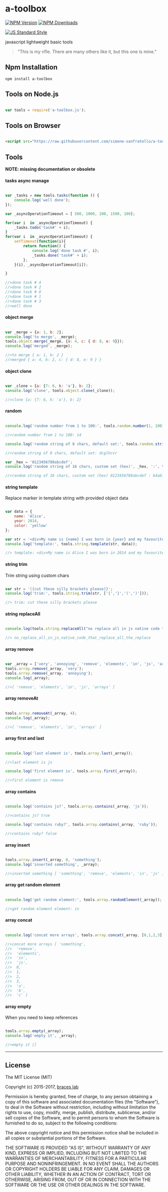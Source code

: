 # a-toolbox

[![NPM Version](http://img.shields.io/npm/v/a-toolbox.svg?style=flat)](https://www.npmjs.org/package/a-toolbox)
[![NPM Downloads](https://img.shields.io/npm/dm/a-toolbox.svg?style=flat)](https://www.npmjs.org/package/a-toolbox)

[![JS Standard Style](https://img.shields.io/badge/code%20style-standard-brightgreen.svg)](http://standardjs.com/)

javascript lightweight basic tools

> "This is my rifle. There are many others like it, but this one is mine."

## Npm Installation

````
npm install a-toolbox
````

## Tools on Node.js

```js

var tools = require('a-toolbox.js');

```

## Tools on Browser

```html

<script src="https://raw.githubusercontent.com/simone-sanfratello/a-toolbox/master/main.js"></script>

```

## Tools

**NOTE: missing documentation or obsolete**

#### tasks async manage

```js

var _tasks = new tools.tasks(function () {
    console.log('well done');
});

var _asyncOperationTimeout = [ 500, 1000, 200, 1500, 100];

for(var i  in _asyncOperationTimeout) {
    _tasks.todo('task#' + i);
}
for(var i  in _asyncOperationTimeout) {
    setTimeout(function(i){
        return function() {
            console.log('done task #', i);
            _tasks.done('task#' + i);
        };
    }(i), _asyncOperationTimeout[i]);

}

//>done task # 4
//>done task # 2
//>done task # 0
//>done task # 1
//>done task # 3
//>well done

```

#### object merge

```js

var _merge = {a: 1, b: 2};
console.log('to merge', _merge);
tools.object.merge(_merge, {a: 4, c: { d: 8, e: 9}});
console.log('merged', _merge);

//>to merge { a: 1, b: 2 }
//>merged { a: 4, b: 2, c: { d: 8, e: 9 } }

```

#### object clone

```js

var _clone = {a: {7: 6, k: 'a'}, b: 2};
console.log('clone', tools.object.clone(_clone));

//>clone {a: {7: 6, k: 'a'}, b: 2}

```

#### random

```js

console.log('random number from 1 to 100:', tools.random.number(1, 100));

//>random number from 1 to 100: 14

console.log('random string of 8 chars, default set:', tools.random.string(8));

//>random string of 8 chars, default set: dcglhcvr

var _hex = '0123456789abcdef';
console.log('random string of 16 chars, custom set (hex)', _hex, ':', tools.random.string(16, _hex));

//>random string of 16 chars, custom set (hex) 0123456789abcdef : b4a61c1af5360fd4

```

#### string template
Replace marker in template string with provided object data

```js

var data = {
    name: 'Alice',
    year: 2014,
    color: 'yellow'
};

var str = '<div>My name is {name} I was born in {year} and my favourite color is {color}</div>{nothing}';
console.log('template:', tools.string.template(str, data));

//> template: <div>My name is Alice I was born in 2014 and my favourite color is yellow</div>{nothing}

```

#### string trim
Trim string using custom chars

```js

var str = '({cut these silly brackets please)}';
console.log('trim:', tools.string.trim(str, ['{','}','(',')']));

//> trim: cut these silly brackets please

```

#### string replaceAll 

```js

console.log(tools.string.replaceAll("no replace all in js native code that replace all the replace", ' ', '_'));

//> no_replace_all_in_js_native_code_that_replace_all_the_replace

```

#### array remove

```js

var _array = ['very', 'annoying', 'remove', 'elements', 'in', 'js', 'arrays'];
tools.array.remove(_array, 'very');
tools.array.remove(_array, 'annoying');
console.log(_array);

//>[ 'remove', 'elements', 'in', 'js', 'arrays' ]

```

#### array removeAt

```js

tools.array.removeAt(_array, 4);
console.log(_array);

//>[ 'remove', 'elements', 'in', 'arrays' ]

```

#### array first and last

```js

console.log('last element is', tools.array.last(_array));

//>last element is js

console.log('first element is', tools.array.first(_array));

//>first element is remove

```

#### array contains

```js

console.log('contains js?', tools.array.contains(_array, 'js'));

//>contains js? true

console.log('contains ruby?', tools.array.contains(_array, 'ruby'));

//>contains ruby? false

```

#### array insert

```js

tools.array.insert(_array, 0, 'something');
console.log('inserted something', _array);

//>inserted something [ 'something', 'remove', 'elements', 'in', 'js' ]

```

#### array get random element

```js

console.log('get random element:', tools.array.randomElement(_array));

//>get random element element: in

```

#### array concat

```js

console.log('concat more arrays', tools.array.concat(_array, [0,1,2,3], ['a','b','c']));

//>concat more arrays [ 'something',
//>  'remove',
//>  'elements',
//>  'in',
//>  'js',
//>  0,
//>  1,
//>  2,
//>  3,
//>  'a',
//>  'b',
//>  'c' ]

```

#### array empty
When you need to keep references

```js

tools.array.empty(_array);
console.log('empty it', _array);

//>empty it []

```

---

## License

The MIT License (MIT)

Copyright (c) 2015-2017, [braces lab](https://braceslab.com)

Permission is hereby granted, free of charge, to any person obtaining a copy
of this software and associated documentation files (the "Software"), to deal
in the Software without restriction, including without limitation the rights
to use, copy, modify, merge, publish, distribute, sublicense, and/or sell
copies of the Software, and to permit persons to whom the Software is
furnished to do so, subject to the following conditions:

The above copyright notice and this permission notice shall be included in all
copies or substantial portions of the Software.

THE SOFTWARE IS PROVIDED "AS IS", WITHOUT WARRANTY OF ANY KIND, EXPRESS OR
IMPLIED, INCLUDING BUT NOT LIMITED TO THE WARRANTIES OF MERCHANTABILITY,
FITNESS FOR A PARTICULAR PURPOSE AND NONINFRINGEMENT. IN NO EVENT SHALL THE
AUTHORS OR COPYRIGHT HOLDERS BE LIABLE FOR ANY CLAIM, DAMAGES OR OTHER
LIABILITY, WHETHER IN AN ACTION OF CONTRACT, TORT OR OTHERWISE, ARISING FROM,
OUT OF OR IN CONNECTION WITH THE SOFTWARE OR THE USE OR OTHER DEALINGS IN THE
SOFTWARE.
